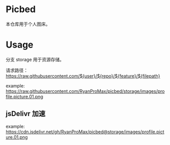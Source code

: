 # Picbed

本仓库用于个人图床。


# Usage

分支 storage 用于资源存储。

请求路径：https://raw.githubusercontent.com/${user}/${repo}/${feature}/${filepath}

example: https://raw.githubusercontent.com/RyanProMax/picbed/storage/images/profile.picture.01.png


## jsDelivr 加速

example: https://cdn.jsdelivr.net/gh/RyanProMax/picbed@storage/images/profile.picture.01.png
